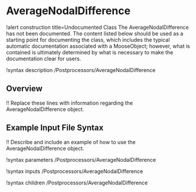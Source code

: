 # AverageNodalDifference

!alert construction title=Undocumented Class
The AverageNodalDifference has not been documented. The content listed below should be used as a starting point for
documenting the class, which includes the typical automatic documentation associated with a
MooseObject; however, what is contained is ultimately determined by what is necessary to make the
documentation clear for users.

!syntax description /Postprocessors/AverageNodalDifference

## Overview

!! Replace these lines with information regarding the AverageNodalDifference object.

## Example Input File Syntax

!! Describe and include an example of how to use the AverageNodalDifference object.

!syntax parameters /Postprocessors/AverageNodalDifference

!syntax inputs /Postprocessors/AverageNodalDifference

!syntax children /Postprocessors/AverageNodalDifference
